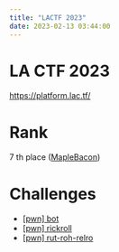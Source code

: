 ```yaml
---
title: "LACTF 2023"
date: 2023-02-13 03:44:00
---
```


# LA CTF 2023

<https://platform.lac.tf/>

# Rank

7 th place ([MapleBacon](https://ctftime.org/team/73723))

# Challenges

- [[pwn] bot](./pwn/trivial)
- [[pwn] rickroll](./pwn/lucky)
- [[pwn] rut-roh-relro](./pwn/ctf_sim)
